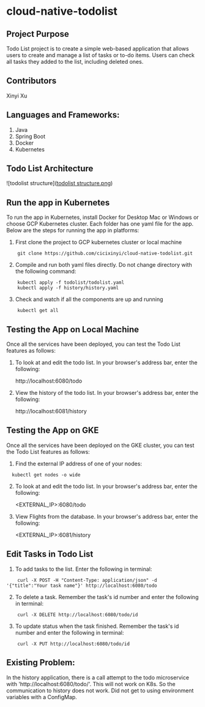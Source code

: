 # cloud-native-todolist

## Project Purpose
 Todo List project is to create a simple web-based application that allows users to create and manage a list of tasks or to-do items. Users can check all tasks they added to the list, including deleted ones.

## Contributors
 Xinyi Xu
 
## Languages and Frameworks:
 1. Java
 2. Spring Boot
 3. Docker
 4. Kubernetes

## Todo List Architecture

 ![todolist structure]([todolist structure.png](https://github.com/cicixinyi/cloud-native-todolist/blob/main/todolist%20structure.png))

## Run the app in Kubernetes
To run the app in Kubernetes, install Docker for Desktop Mac or Windows or choose GCP Kubernetes cluster. Each folder has one yaml file for the app. Below are the steps for running the app in platforms:
 1. First clone the project to GCP kubernetes cluster or local machine
```
    git clone https://github.com/cicixinyi/cloud-native-todolist.git
```
 2. Compile and run both yaml files directly. Do not change directory with the following command:
```
    kubectl apply -f todolist/todolist.yaml 
    kubectl apply -f history/history.yaml 
```
 3. Check and watch if all the components are up and running
```
    kubectl get all
```
## Testing the App on Local Machine
Once all the services have been deployed, you can test the Todo List features as follows:
1. To look at and edit the todo list. In your browser's address bar, enter the following:

   http://localhost:6080/todo
  
2. View the history of the todo list. In your browser's address bar, enter the following:

   http://localhost:6081/history
  
## Testing the App on GKE
Once all the services have been deployed on the GKE cluster, you can test the Todo List features as follows:
1. Find the external IP address of one of your nodes:
```
  kubectl get nodes -o wide

```

2. To look at and edit the todo list. In your browser's address bar, enter the following:

   <EXTERNAL_IP>:6080/todo

3. View Flights from the database. In your browser's address bar, enter the following:
   
   <EXTERNAL_IP>:6081/history
   
## Edit Tasks in Todo List  
1. To add tasks to the list. Enter the following in terminal:
```
    curl -X POST -H "Content-Type: application/json" -d '{"title":"Your task name"}' http://localhost:6080/todo
```

2. To delete a task. Remember the task's id number and enter the following in terminal:
```
    curl -X DELETE http://localhost:6080/todo/id
```

3. To update status when the task finished. Remember the task's id number and enter the following in terminal:
```
    curl -X PUT http://localhost:6080/todo/id
```

## Existing Problem:
In the history application, there is a call attempt to the todo microservice with 'http://localhost:6080/todo/'. This will not work on K8s. So the communication to history does not work. Did not get to using environment variables with a ConfigMap.
